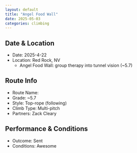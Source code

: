 ```yaml
---
layout: default
title: "Angel Food Wall"
date: 2025-05-03
categories: climbing
---
```


## Date & Location

- Date: 2025-4-22
- Location: Red Rock, NV
  - Angel Food Wall: group therapy into tunnel vision (~5.7)

## Route Info

- Route Name:
- Grade: ~5.7
- Style: Top-rope (following)
- Climb Type: Multi-pitch
- Partners: Zack Cleary

## Performance & Conditions

- Outcome: Sent
- Conditions: Awesome
